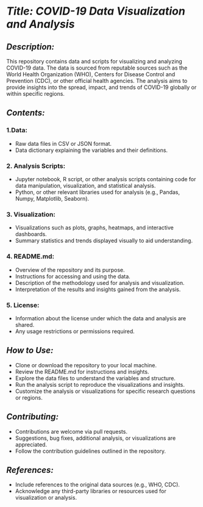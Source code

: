 # ***Title: COVID-19 Data Visualization and Analysis***

## ***Description:***
This repository contains data and scripts for visualizing and analyzing COVID-19 data. The data is sourced from reputable sources such as the World Health Organization (WHO), Centers for Disease Control and Prevention (CDC), or other official health agencies. The analysis aims to provide insights into the spread, impact, and trends of COVID-19 globally or within specific regions.

## ***Contents:***

### 1.Data:

  * Raw data files in CSV or JSON format.
  * Data dictionary explaining the variables and their definitions.

### 2. Analysis Scripts:

  * Jupyter notebook, R script, or other analysis scripts containing code for data manipulation, visualization, and statistical analysis.
  * Python, or other relevant libraries used for analysis (e.g., Pandas, Numpy, Matplotlib, Seaborn).

### 3. Visualization:

  * Visualizations such as plots, graphs, heatmaps, and interactive dashboards.
  * Summary statistics and trends displayed visually to aid understanding.

### 4. README.md:

  * Overview of the repository and its purpose.
  * Instructions for accessing and using the data.
  * Description of the methodology used for analysis and visualization.
  * Interpretation of the results and insights gained from the analysis.

### 5. License:

  * Information about the license under which the data and analysis are shared.
  * Any usage restrictions or permissions required.

## ***How to Use:***

  * Clone or download the repository to your local machine.
  * Review the README.md for instructions and insights.
  * Explore the data files to understand the variables and structure.
  * Run the analysis script to reproduce the visualizations and insights.
  * Customize the analysis or visualizations for specific research questions or regions.

## ***Contributing:***
  
  * Contributions are welcome via pull requests.
  * Suggestions, bug fixes, additional analysis, or visualizations are appreciated.
  * Follow the contribution guidelines outlined in the repository.

## ***References:***

  * Include references to the original data sources (e.g., WHO, CDC).
  * Acknowledge any third-party libraries or resources used for visualization or analysis.
